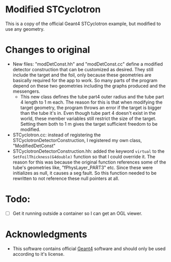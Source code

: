 # Modified STCyclotron

This is a copy of the official Geant4 STCyclotron example, but modified to use any geometry.

# Changes to original
- New files: "modDetConst.hh" and "modDetConst.cc" define a modified detector construction that can be customized as desired. They still include the target and the foil, only because these geometries are basically required for the app to work. So many parts of the program depend on these two geometries including the graphs produced and the messengers.
  - This new class defines the tube part4 outer radius and the tube part 4 length to 1 m each. The reason for this is that when modifying the target geometry, the program throws an error if the target is bigger than the tube it's in. Even though tube part 4 doesn't exist in the world, these member variables still restrict the size of the target. Setting them both to 1 m gives the target sufficient freedom to be modified.
- STCyclotron.cc: instead of registering the STCyclotronDetectorConstruction, I registered my own class, "ModifiedDetConst"
- STCyclotronDetectorConstruction.hh: added the keyword `virtual` to the `SetFoilThickness(G4double)` function so that I could override it. The reason for this was because the original function references some of the tube's geometries like, "fPhysLayer_PART3" etc. Since these were initializes as null, it causes a seg fault. So this function needed to be rewritten to not reference these null pointers at all.

# Todo:
- [ ] Get it running outside a container so I can get an OGL viewer.


# Acknowledgments
- This software contains official [Geant4](https://geant4.web.cern.ch/) software and should only be used according to it's license. 
